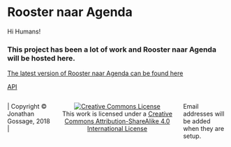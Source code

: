 # Rooster naar Agenda

Hi Humans!

### This project has been a lot of work and Rooster naar Agenda will be hosted here. ###

[The latest version of Rooster naar Agenda can be found here](https:\/\/www.icloud.com\/shortcuts\/8b236e1997994bfd8ec3f0e54ebbf475)



[API](https://mvan231.github.io/LatestRoosterAgenda.json)

<footer>
<p style="float:left; width: 20%;">
| Copyright © Jonathan Gossage, 2018 |
</p>
<p style="float:left; width: 60%; text-align:center;">
<a rel="license" href="http://creativecommons.org/licenses/by-sa/4.0/"><img alt="Creative Commons License" style="border-width:0" src="https://i.creativecommons.org/l/by-sa/4.0/88x31.png" /></a><br />This work is licensed under a <a rel="license" href="http://creativecommons.org/licenses/by-sa/4.0/">Creative Commons Attribution-ShareAlike 4.0 International License</a>
</p>
<p style="float:left; width: 20%;">
Email addresses will be added when they are setup.
</p>
</footer>
